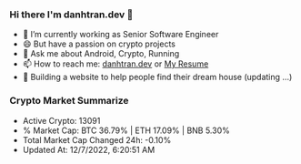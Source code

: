 ### Hi there I'm danhtran.dev 👋

- 🔭 I’m currently working as Senior Software Engineer
- 😄 But have a passion on crypto projects
- 💬 Ask me about Android, Crypto, Running 
- 📫 How to reach me: <a href="https://danhtran.dev" target="_blank">danhtran.dev</a> or <a href="Dan-Resume.pdf" target="_blank">My Resume</a>
- 🌱 Building a website to help people find their dream house (updating ...)

### Crypto Market Summarize
- Active Crypto: 13091
- % Market Cap: BTC 36.79% | ETH 17.09% | BNB 5.30%
- Total Market Cap Changed 24h: -0.10%
- Updated At: 12/7/2022, 6:20:51 AM

